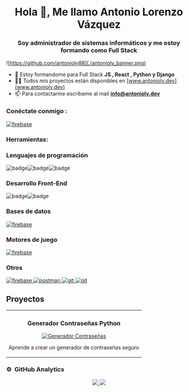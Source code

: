 <h1 align="center">Hola 👋, Me llamo Antonio Lorenzo Vázquez</h1>
<h3 align="center">Soy administrador de sistemas informáticos y me estoy formando como Full Stack</h3>

![https://github.com/antoniolv88](./antoniolv_banner.png)

- 🌱 Estoy formandome para Full Stack **JS , React , Python y Django**
- 👨‍💻 Todos mis proyectos están disponibles en [www.antoniolv.dev](www.antoniolv.dev)
- 📫 Para contactarme escríbeme al mail **info@antoniolv.dev**

<h3 align="left">Conéctate conmigo :</h3>
<p align="izquierda">
<a href="https://www.linkedin.com/in/antoniolv88" target="_blank"> <img src="https://www.vectorlogo.zone/logos/linkedin/linkedin-icon.svg" alt="firebase" width="65" height="65"/> </a>

<h3 alinear="izquierda">Herramientas:</h3>
<h3 align="izquierda">Lenguajes de programación</h3>
<img src="https://badges.aleen42.com/src/python.svg" alt="badge"><img src="https://img.shields.io/badge/.-CShar-blue" alt="badge"><img src="https://badges.aleen42.com/src/javascript.svg" alt="badge"/>
<h3 align="izquierda">Desarrollo Front-End</h3>
<img src="https://badges.aleen42.com/src/html5.svg" alt="badge"/><img src="https://badges.aleen42.com/src/css3.svg" alt="badge"/>
<h3 align="izquierda">Bases de datos</h3>
<a href="https://sql.com/" target="_blank"> <img src="https://www.vectorlogo.zone/logos/sqlite/sqlite-icon.svg" alt="firebase" width="65" height="65"/> </a>
<h3 align="izquierda">Motores de juego</h3>
<a href="https://unity.com/" target="_blank"> <img src="https://www.vectorlogo.zone/logos/unity3d/unity3d-icon.svg" alt="firebase" width="65" height="65"/> </a>
<h3 align="izquierda">Otros</h3>
<a href="https://jira.com/" target="_blank"> <img src="https://www.vectorlogo.zone/logos/atlassian_jira/atlassian_jira-icon.svg" alt="firebase" width="65" height="65"/> </a>
<a href="https://postman.com" target="_blank"> <img src="https://www.vectorlogo.zone/logos/getpostman/getpostman-icon.svg" alt="postman" width="65" height="65"/> </a>
<a href="https://git-scm.com/" target="_blank"> <img src="https://www.vectorlogo.zone/logos/git-scm/git-scm-icon.svg" alt="git" width="65" height="65"/>  </a>
<a href="https://linux.org/" target="_blank"> <img src="https://www.vectorlogo.zone/logos/linux/linux-icon.svg" alt="git" width="65" height="65"/>  </a>


## Proyectos 
<table>
<tr>
<td width="100%">
<h3 align="center">Generador Contraseñas Python</h3>
<div align="center">
<a href="https://youtu.be/NGBjPrxeBWE?si=dBlsmDfHP_5vMs8G" target="_blank"><img src="https://github.com/antoniolv88/antoniolv88/blob/main/GestionContra%C3%B1as.png" width="400" alt="Generador Contraseñas"></a>


<p>Aprende a crear un generador de contraseñas seguro</strong>
</div>                                                                 
</td>
</table>

### ⚙️ &nbsp;GitHub Analytics

<p align="center">
<a href="https://github.com/antoniolv88">
  <img height="180em" src="https://github-readme-stats-eight-theta.vercel.app/api?username=antoniolv88&show_icons=true&theme=algolia&include_all_commits=true&count_private=true"/>
  <img height="180em" src="https://github-readme-stats-eight-theta.vercel.app/api/top-langs/?username=antoniolv88&layout=compact&langs_count=8&theme=algolia"/>
</a>
</p>

